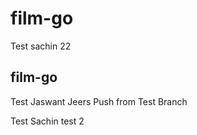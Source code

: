 # film-go

Test sachin 22

## film-go

Test Jaswant Jeers Push from Test Branch

Test Sachin
test 2
